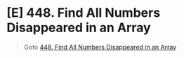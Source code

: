 # [E] 448. Find All Numbers Disappeared in an Array
> Goto [448. Find All Numbers Disappeared in an Array](https://leetcode.com/problems/find-all-numbers-disappeared-in-an-array/description/)